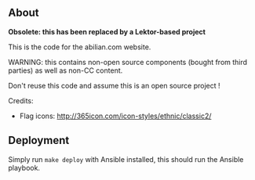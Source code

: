 About
-----

**Obsolete: this has been replaced by a Lektor-based project**

This is the code for the abilian.com website.

WARNING: this contains non-open source components (bought from third parties)
as well as non-CC content.

Don't reuse this code and assume this is an open source project !

Credits:

- Flag icons: <http://365icon.com/icon-styles/ethnic/classic2/>

Deployment
----------

Simply run `make deploy` with Ansible installed, this should run the Ansible
playbook.

